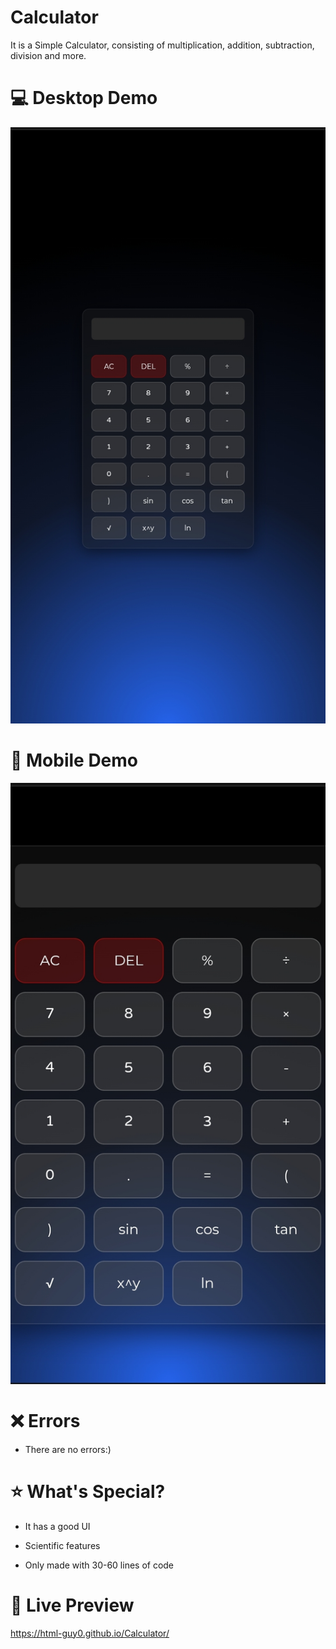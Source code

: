 # Calculator
It is a Simple Calculator, consisting of multiplication, addition, subtraction, division and more.

# 💻 Desktop Demo
![Calculator Demo](example-desktop.png)

# 📱 Mobile Demo
![Calculator Demo](example-mobile.png)

# ❌ Errors

- There are no errors:)

# ⭐ What's Special?

- It has a good UI 
  
- Scientific features

- Only made with 30-60 lines of code
  
# 🔴 Live Preview
https://html-guy0.github.io/Calculator/
